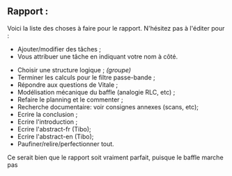 Rapport :
---------
Voici la liste des choses à faire pour le rapport. N'hésitez pas à l'éditer pour :
* Ajouter/modifier des tâches ;
* Vous attribuer une tâche en indiquant votre nom à côté.


- Choisir une structure logique ; *(groupe)*
- Terminer les calculs pour le filtre passe-bande ; 
- Répondre aux questions de Vitale ;
- Modélisation mécanique du baffle (analogie RLC, etc) ;
- Refaire le planning et le commenter ;
- Recherche documentaire: voir consignes annexes (scans, etc);
- Ecrire la conclusion ;
- Ecrire l'introduction ;
- Ecrire l'abstract-fr (Tibo);
- Ecrire l'abstract-en (Tibo);
- Paufiner/relire/perfectionner tout.

Ce serait bien que le rapport soit vraiment parfait, puisque le baffle marche pas
